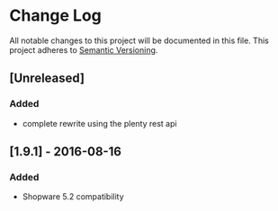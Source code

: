 # Change Log
All notable changes to this project will be documented in this file.
This project adheres to [Semantic Versioning](http://semver.org/).

## [Unreleased]
### Added
- complete rewrite using the plenty rest api

## [1.9.1] - 2016-08-16
### Added
- Shopware 5.2 compatibility
